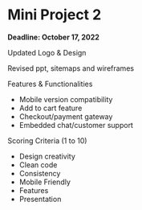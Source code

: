 # Mini Project 2

**Deadline: October 17, 2022**

Updated Logo & Design

Revised ppt, sitemaps and wireframes

Features & Functionalities

- Mobile version compatibility
- Add to cart feature
- Checkout/payment gateway
- Embedded chat/customer support

Scoring Criteria (1 to 10)

- Design creativity
- Clean code
- Consistency
- Mobile Friendly
- Features
- Presentation
